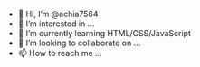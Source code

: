 - 👋 Hi, I’m @achia7564
- 👀 I’m interested in ...
- 🌱 I’m currently learning HTML/CSS/JavaScript
- 💞️ I’m looking to collaborate on ...
- 📫 How to reach me ...

<!---
achia7564/achia7564 is a ✨ special ✨ repository because its `README.md` (this file) appears on your GitHub profile.
You can click the Preview link to take a look at your changes.
--->
